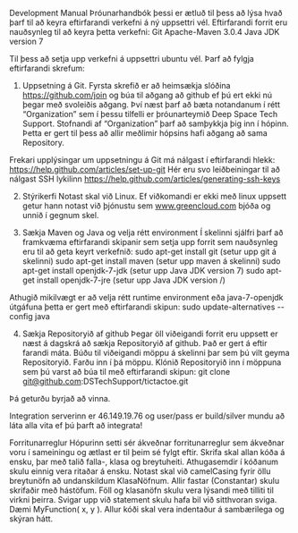 Development Manual
Þróunarhandbók þessi er ætluð til þess að lýsa hvað þarf til að keyra eftirfarandi verkefni á ný uppsettri vél. 
Eftirfarandi forrit eru nauðsynleg til að keyra þetta verkefni:
Git
Apache-Maven 3.0.4
Java JDK version 7

Til þess að setja upp verkefni á uppsettri ubuntu vél. Þarf að fylgja eftirfarandi skrefum:

1. Uppsetning á Git.
Fyrsta skrefið er að heimsækja slóðina https://github.com/join og búa til aðgang að github ef þú ert ekki nú þegar með svoleiðis aðgang. Því næst þarf að bæta notandanum í rétt “Organization” sem í þessu tilfelli er þróunarteymið Deep Space Tech Support. Stofnandi af “Organization” þarf að samþykkja þig inn í hópinn. Þetta er gert til þess að allir meðlimir hópsins hafi aðgang að sama Repository. 

Frekari upplýsingar um uppsetningu á Git má nálgast í eftirfarandi hlekk: https://help.github.com/articles/set-up-git
Hér eru svo leiðbeiningar til að nálgast SSH lykilinn
https://help.github.com/articles/generating-ssh-keys


2. Stýrikerfi
Notast skal við Linux. Ef viðkomandi er ekki með linux uppsett getur hann notast við þjónustu sem www.greencloud.com bjóða og unnið í gegnum skel.

3. Sækja Maven og Java og velja rétt environment
Í skelinni sjálfri þarf að framkvæma eftirfarandi skipanir sem setja upp forrit sem nauðsynleg eru til að geta keyrt verkefnið: 
sudo apt-get install git (setur upp git á skelinni)
sudo apt-get install maven (setur upp maven á skelinni)
sudo apt-get install openjdk-7-jdk (setur upp Java JDK version 7)
sudo apt-get install openjdk-7-jre (setur upp Java JDK version /)

Athugið mikilvægt er að velja rétt runtime environment eða java-7-openjdk útgáfuna þetta er gert með eftirfarandi skipun: 
sudo update-alternatives --config java

4. Sækja Repositoryið af github
Þegar öll viðeigandi forrit eru uppsett er næst á dagskrá að sækja Repositoryið af github. Það er gert á eftir farandi máta.
Búðu til viðeigandi möppu á skelinni þar sem þú vilt geyma Repositoryið.
Farðu inn í þá möppu.
Klónið Repositoryið inn í möppuna sem þú varst að búa til með eftirfarandi skipun: git clone git@github.com:DSTechSupport/tictactoe.git

Þá geturðu byrjað að vinna.

Integration serverinn er 46.149.19.76 og user/pass er build/silver mundu að láta alla vita ef þú þarft að integrata!

Forritunarreglur
Hópurinn setti sér ákveðnar forritunarreglur sem ákveðnar voru í sameiningu og ætlast er til þeim sé fylgt eftir.
Skrifa skal allan kóða á ensku, þar með talið falla-, klasa og breytuheiti.
Athugasemdir í kóðanum skulu einnig vera ritaðar á ensku.
Notast skal við camelCasing fyrir öllu breytunöfn að undanskildum KlasaNöfnum.
Allir fastar (Constantar) skulu skrifaðir með hástöfum.
Föll og klasanöfn skulu vera lýsandi með tilliti til virkni þeirra.
Svigar upp við statement skulu hafa bil við sitthvoran sviga. Dæmi MyFunction( x, y ).
Allur kóði skal vera indentaður á sambærilega og skýran hátt.


